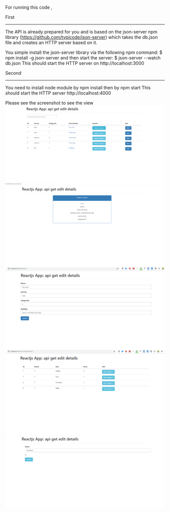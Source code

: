 For running this code , 

First
________
The API is already prepared for you and is based on the json-server npm library (https://github.com/typicode/json-server)
which takes the db.json file and creates an HTTP server based on it.

You simple install the json-server library via the following npm command:
$ npm install -g json-server
and then start the server:
$ json-server --watch db.json
This should start the HTTP server on http://localhost:3000


Second 
__________
You need to install node module by npm install
then by npm start 
This should start the HTTP server http://localhost:4000


Please see the screenshot to see the view
![screenshot](Screenshots/1.PNG)
![screenshot](Screenshots/2.PNG)
![screenshot](Screenshots/3.PNG)
![screenshot](Screenshots/4.PNG)
![screenshot](Screenshots/5.PNG)